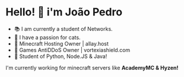 # Hello! 👋 i'm João Pedro

- 📚 I am currently a student of Networks.
- 💖 I have a passion for cats.
- 🎉 Minecraft Hosting Owner | allay.host
- 🎉 Games AntiDDoS Owner | vortexiashield.com
- 🔭 Student of Python, Node.JS & Java!

I'm currently working for minecraft servers like **AcademyMC & Hyzen!**
